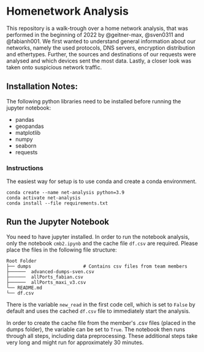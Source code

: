 # Homenetwork Analysis

This repository is a walk-trough over a home network analysis, that was performed in the beginning of 2022 by @geitner-max, @sven0311 and @fabianh001.
We first wanted to understand general information about our networks, namely the used protocols, DNS servers, encryption distribution and ethertypes. Further, the sources and destinations of our requests were analysed and which devices sent the most data. Lastly, a closer look was taken onto suspicious network traffic.

## Installation Notes: 

The following python libraries need to be installed before running the jupyter notebook:
- pandas
- geopandas
- matplotlib
- numpy
- seaborn
- requests

### Instructions
The easiest way for setup is to use conda and create a conda environment.

```
conda create --name net-analysis python=3.9
conda activate net-analysis
conda install --file requirements.txt
```

## Run the Jupyter Notebook

You need to have jupyter installed.
In order to run the notebook analysis, only the notebook `cmb2.ipynb` and the cache file `df.csv` are required. Please place the files in the following file structure:

```
Root Folder
├── dumps                   # Contains csv files from team members
├──────  advanced-dumps-sven.csv
├──────  allPorts_fabian.csv
├──────  allPorts_maxi_v3.csv
└── README.md
└── df.csv
```



There is the variable `new_read` in the first code cell, which is set to `False` by default and uses the cached `df.csv` file to immediately start the analysis. 

In order to create the cache file from the member's .csv files (placed in the dumps folder), the variable can be set to `True`. The notebook then runs through all steps, including data preprocessing. These additional steps take very long and might run for approximately 30 minutes.